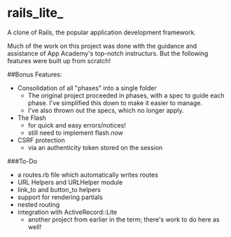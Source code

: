 # rails_lite_

A clone of Rails, the popular application development framework.

Much of the work on this project was done with the guidance and assistance
of App Academy's top-notch instructurs. But the following features were built
up from scratch!

##Bonus Features:
+ Consolidation of all "phases" into a single folder
  - The original project proceeded in phases, with a spec to guide each
    phase. I've simplified this down to make it easier to manage.
  - I've also thrown out the specs, which no longer apply.
+ The Flash
  - for quick and easy errors/notices!
  - still need to implement flash.now
+ CSRF protection
  - via an authenticity token stored on the session

###To-Do
+ a routes.rb file which automatically writes routes
+ URL Helpers and URLHelper module
+ link_to and button_to helpers
+ support for rendering partials
+ nested routing
+ integration with ActiveRecord::Lite
  - another project from earlier in the term; there's work to do
    here as well!


